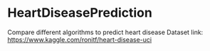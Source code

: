 # HeartDiseasePrediction
Compare different algorithms to predict heart disease
Dataset link: https://www.kaggle.com/ronitf/heart-disease-uci
